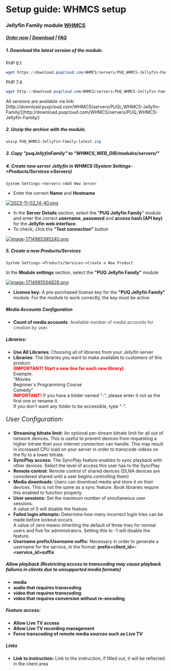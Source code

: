 # Setup guide: WHMCS setup

### Jellyfin Family module **[WHMCS](https://puqcloud.com/link.php?id=77)** 

#####  [Order now](https://puqcloud.com/whmcs-module-jellyfin-family.php) | [Download](https://download.puqcloud.com/WHMCS/servers/PUQ_WHMCS-Jellyfin-Family/) | [FAQ](https://faq.puqcloud.com/)

##### 1. Download the latest version of the module.

PHP 8.1

```Powershell
wget https://download.puqcloud.com/WHMCS/servers/PUQ_WHMCS-Jellyfin-Family/PUQ_WHMCS-Jellyfin-Family-latest.zip
```

PHP 7.4

```Powershell
wget http://download.puqcloud.com/WHMCS/servers/PUQ_WHMCS-Jellyfin-Family/php74/PUQ_WHMCS-Jellyfin-Family-latest.zip
```

<p class="callout info">All versions are available via link: [http://download.puqcloud.com/WHMCS/servers/PUQ\_WHMCS-Jellyfin-Family/](http://download.puqcloud.com/WHMCS/servers/PUQ_WHMCS-Jellyfin-Family/)</p>

##### 2. Unzip the archive with the module.

```Powershell
unzip PUQ_WHMCS-Jellyfin-Family-latest.zip
```

##### 3. Copy "puqJellyfinFamily" to "WHMCS\_WEB\_DIR/modules/servers/"

##### 4. Create new server Jellyfin in WHMCS (System Settings-&gt;Products/Services-&gt;Servers)

```
System Settings->Servers->Add New Server
```

- Enter the correct **Name** and **Hostname**

[![2023-11-02_14-40.png](https://doc.puq.info/uploads/images/gallery/2023-11/scaled-1680-/2023-11-02-14-40.png)](https://doc.puq.info/uploads/images/gallery/2023-11/2023-11-02-14-40.png)

- In the **Server Details** section, select the "**PUQ Jellyfin Family**" module and enter the correct **username**, **password** and **access hash (API key)** for the **Jellyfin web interface**.
- To check, click the **"Test connection"** button

[![image-1714985395240.png](https://doc.puq.info/uploads/images/gallery/2024-05/scaled-1680-/image-1714985395240.png)](https://doc.puq.info/uploads/images/gallery/2024-05/image-1714985395240.png)

##### 5. Create a new Products/Services

```
System Settings->Products/Services->Create a New Product
```

In the **Module settings** section, select the **"PUQ Jellyfin Family"** module

[![image-1714985504828.png](https://doc.puq.info/uploads/images/gallery/2024-05/scaled-1680-/image-1714985504828.png)](https://doc.puq.info/uploads/images/gallery/2024-05/image-1714985504828.png)

- **License key:** A pre-purchased license key for the **"PUQ Jellyfin Family"** module. For the module to work correctly, the key must be active

##### Media Accounts Configuration

- **Count of media accounts**<span style="color: #444444;">: Available number of media accounts for creation by user.</span>

##### Libraries:

- **Use All Libraries**: Choosing all of libraries from your Jellyfin server
- **Libraries**: The libraries you want to make available to customers of this product.  
    <span style="color: #ff0000;"> **(IMPORTANT! Start a new line for each new library)**</span>  
    Example:  
    "Movies  
    Beginner`s Programming Course  
    Comedy"  
    <span style="color: #ff0000;"> **IMPORTANT!** </span>If you have a folder named "-", please enter it not as the first one or rename it.  
    If you don't want any folder to be accessible, type "-".

##### <span style="font-size: 1.4em; font-weight: 400;">User Configuration:</span>

- **Streaming bitrate limit:** An optional per-stream bitrate limit for all out of network devices. This is useful to prevent devices from requesting a higher bitrate than your internet connection can handle. This may result in increased CPU load on your server in order to transcode videos on the fly to a lower bitrate.
- **SyncPlay access:** The SyncPlay feature enables to sync playback with other devices. Select the level of access this user has to the SyncPlay
- **Remote control:** Remote control of shared devices (DLNA devices are considered shared until a user begins controlling them)
- **Media downloads:** Users can download media and store it on their devices. This is not the same as a sync feature. Book libraries require this enabled to function properly.
- **User sessions:** Set the maximum number of simultaneous user sessions. <div>A value of 0 will disable the feature.</div>
- **Failed login attempts:** Determine how many incorrect login tries can be made before lockout occurs. <div>A value of zero means inheriting the default of three tries for normal users and five for administrators. Setting this to -1 will disable the feature.</div>
- **Username prefix/Username suffix:** Necessary in order to generate a username for the service, in the format: **prefix&lt;client\_id&gt;-&lt;service\_id&gt;suffix**

##### Allow playback (Restricting access to transcoding may cause playback failures in clients due to unsupported media formats)

- **media**
- **audio that requires transcoding**
- **video that requires transcoding**
- **video that requires conversion without re-encoding**

##### Feature access:

- **Allow Live TV access**
- **Allow Live TV recording management**
- **Force transcoding of remote media sources such as Live TV**

##### Links

- **Link to instruction:** Link to the instruction, if filled out, it will be reflected in the client area